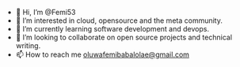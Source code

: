 - 👋 Hi, I’m @Femi53
- 👀 I’m interested in cloud, opensource and the meta community.
- 🌱 I’m currently learning software development and devops.
- 💞️ I’m looking to collaborate on open source projects and technical writing.
- 📫 How to reach me oluwafemibabalolae@gmail.com

<!---
Femi53/Femi53 is a ✨ special ✨ repository because its `README.md` (this file) appears on your GitHub profile.
You can click the Preview link to take a look at your changes.
--->
